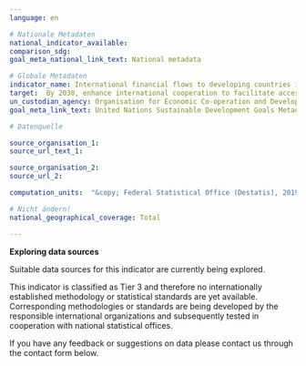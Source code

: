 ```yaml
---
language: en

# Nationale Metadaten
national_indicator_available:
comparison_sdg:
goal_meta_national_link_text: National metadata

# Globale Metadaten
indicator_name: International financial flows to developing countries in support of clean energy research and development and renewable energy production, including in hybrid systems
target:  By 2030, enhance international cooperation to facilitate access to clean energy research and technology, including renewable energy, energy efficiency and advanced and cleaner fossil-fuel technology, and promote investment in energy infrastructure and clean energy technology
un_custodian_agency: Organisation for Economic Co-operation and Development (OECD),  International Renewable Energy Agency (IRENA)
goal_meta_link_text: United Nations Sustainable Development Goals Metadata

# Datenquelle

source_organisation_1:
source_url_text_1:

source_organisation_2:
source_url_2:

computation_units:  "&copy; Federal Statistical Office (Destatis), 2019"

# Nicht ändern!
national_geographical_coverage: Total

---
```

**Exploring data sources**

Suitable data sources for this indicator are currently being explored.

This indicator is classified as Tier 3 and therefore no internationally established methodology or statistical standards are yet available. Corresponding methodologies or standards are being developed by the responsible international organizations and subsequently tested in cooperation with national statistical offices.

If you have any feedback or suggestions on data please contact us through the contact form below.

